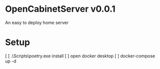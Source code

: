 # OpenCabinetServer v0.0.1
An easy to deploy home server

# Setup
[ ] .\Scripts\poetry.exe install
[ ] open docker desktop
[ ] docker-compose up -d
